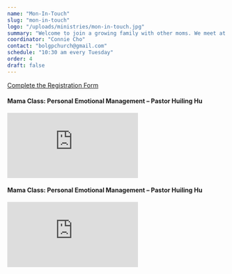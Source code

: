 ```yaml
---
name: "Mon-In-Touch"
slug: "mon-in-touch"
logo: "/uploads/ministries/mon-in-touch.jpg"
summary: "Welcome to join a growing family with other moms. We meet at 10:30 am every Tuesday. Our class president is Connie Cho."
coordinator: "Connie Cho"
contact: "bolgpchurch@gmail.com"
schedule: "10:30 am every Tuesday"
order: 4
draft: false
---
```


<a href="https://docs.google.com/forms/d/e/1FAIpQLSe5ri-j40LZqN89jSV7IzuXjLcqzv3tDSV0FEWC4WLQvH7lWw/viewform" target="_blank" rel="noopener noreferrer">
  Complete the Registration Form
</a>

<div class="mb-8 text-left">
  <h4 class="text-lg font-bold mb-2">Mama Class: Personal Emotional Management – Pastor Huiling Hu</h4>
  <div class="w-full max-w-4xl mb-8">
    <iframe
      src="https://player.vimeo.com/video/244096084"
      frameborder="0"
      allow="autoplay; fullscreen; picture-in-picture"
      allowfullscreen
      class="w-full h-[600px]"
    ></iframe>
  </div>
</div>

<div class="mb-8 text-left">
  <h4 class="text-lg font-bold mb-2">Mama Class: Personal Emotional Management – Pastor Huiling Hu</h4>
  <div class="w-full max-w-4xl mb-8">
    <iframe
      src="https://player.vimeo.com/video/257008801"
      frameborder="0"
      allow="autoplay; fullscreen; picture-in-picture"
      allowfullscreen
      class="w-full h-[600px]"
    ></iframe>
  </div>
</div>